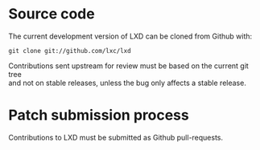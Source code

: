 # Source code
The current development version of LXD can be cloned from Github with:

    git clone git://github.com/lxc/lxd

Contributions sent upstream for review must be based on the current git tree  
and not on stable releases, unless the bug only affects a stable release.

# Patch submission process
Contributions to LXD must be submitted as Github pull-requests.
